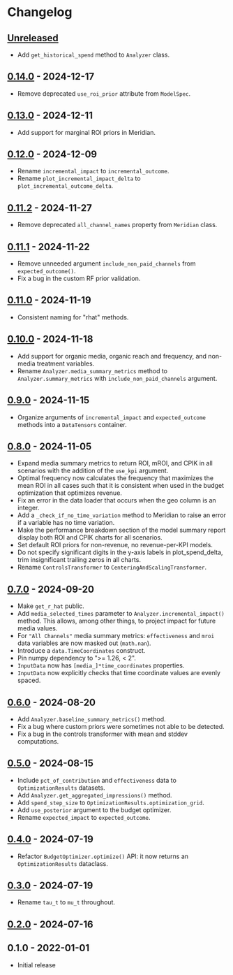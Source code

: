 # Changelog

<!--

Changelog follow the https://keepachangelog.com/ standard (at least the headers)

This allow to:

* auto-parsing release notes during the automated releases from github-action:
  https://github.com/marketplace/actions/pypi-github-auto-release
* Have clickable headers in the rendered markdown

To release a new version (e.g. from `1.0.0` -> `2.0.0`):

* Create a new `# [2.0.0] - YYYY-MM-DD` header and add the current
  `[Unreleased]` notes.
* At the end of the file:
  * Define the new link url:
  `[2.0.0]: https://github.com/google/meridian/compare/v1.0.0...v2.0.0`
* Update the `[Unreleased]` url: `v1.0.0...HEAD` -> `v2.0.0...HEAD`

-->

## [Unreleased]
* Add `get_historical_spend` method to `Analyzer` class.

## [0.14.0] - 2024-12-17
* Remove deprecated `use_roi_prior` attribute from `ModelSpec`.

## [0.13.0] - 2024-12-11
* Add support for marginal ROI priors in Meridian.

## [0.12.0] - 2024-12-09
* Rename `incremental_impact` to `incremental_outcome`.
* Rename `plot_incremental_impact_delta` to `plot_incremental_outcome_delta`.

## [0.11.2] - 2024-11-27
* Remove deprecated `all_channel_names` property from `Meridian` class.

## [0.11.1] - 2024-11-22
* Remove unneeded argument `include_non_paid_channels` from
  `expected_outcome()`.
* Fix a bug in the custom RF prior validation.

## [0.11.0] - 2024-11-19

* Consistent naming for "rhat" methods.

## [0.10.0] - 2024-11-18

* Add support for organic media, organic reach and frequency, and non-media
  treatment variables.
* Rename `Analyzer.media_summary_metrics` method to `Analyzer.summary_metrics`
  with `include_non_paid_channels` argument.

## [0.9.0] - 2024-11-15

* Organize arguments of `incremental_impact` and `expected_outcome` methods into
  a `DataTensors` container.

## [0.8.0] - 2024-11-05

* Expand media summary metrics to return ROI, mROI, and CPIK in all scenarios
  with the addition of the `use_kpi` argument.
* Optimal frequency now calculates the frequency that maximizes the mean ROI in
  all cases such that it is consistent when used in the budget optimization that
  optimizes revenue.
* Fix an error in the data loader that occurs when the geo column is an integer.
* Add a `_check_if_no_time_variation` method to Meridian to raise an error if a
  variable has no time variation.
* Make the performance breakdown section of the model summary report display
  both ROI and CPIK charts for all scenarios.
* Set default ROI priors for non-revenue, no revenue-per-KPI models.
* Do not specify significant digits in the y-axis labels in plot_spend_delta,
  trim insignificant trailing zeros in all charts.
* Rename `ControlsTransformer` to `CenteringAndScalingTransformer`.

## [0.7.0] - 2024-09-20

* Make `get_r_hat` public.
* Add `media_selected_times` parameter to `Analyzer.incremental_impact()`
  method.
  This allows, among other things, to project impact for future media values.
* For `"All Channels"` media summary metrics: `effectiveness` and `mroi` data
  variables are now masked out (`math.nan`).
* Introduce a `data.TimeCoordinates` construct.
* Pin numpy dependency to ">= 1.26, < 2".
* `InputData` now has `[media_]*time_coordinates` properties.
* `InputData` now explicitly checks that time coordinate values are evenly
  spaced.

## [0.6.0] - 2024-08-20

* Add `Analyzer.baseline_summary_metrics()` method.
* Fix a bug where custom priors were sometimes not able to be detected.
* Fix a bug in the controls transformer with mean and stddev computations.

## [0.5.0] - 2024-08-15

* Include `pct_of_contribution` and `effectiveness` data to
  `OptimizationResults` datasets.
* Add `Analyzer.get_aggregated_impressions()` method.
* Add `spend_step_size` to `OptimizationResults.optimization_grid`.
* Add `use_posterior` argument to the budget optimizer.
* Rename `expected_impact` to `expected_outcome`.

## [0.4.0] - 2024-07-19

* Refactor `BudgetOptimizer.optimize()` API: it now returns an
  `OptimizationResults` dataclass.

## [0.3.0] - 2024-07-19

* Rename `tau_t` to `mu_t` throughout.

## [0.2.0] - 2024-07-16

## 0.1.0 - 2022-01-01

* Initial release

[0.2.0]: https://github.com/google/meridian/releases/tag/v0.2.0
[0.3.0]: https://github.com/google/meridian/releases/tag/v0.3.0
[0.4.0]: https://github.com/google/meridian/releases/tag/v0.4.0
[0.5.0]: https://github.com/google/meridian/releases/tag/v0.5.0
[0.6.0]: https://github.com/google/meridian/releases/tag/v0.6.0
[0.7.0]: https://github.com/google/meridian/releases/tag/v0.7.0
[0.8.0]: https://github.com/google/meridian/releases/tag/v0.8.0
[0.9.0]: https://github.com/google/meridian/releases/tag/v0.9.0
[0.10.0]: https://github.com/google/meridian/releases/tag/v0.10.0
[0.11.0]: https://github.com/google/meridian/releases/tag/v0.11.0
[0.11.1]: https://github.com/google/meridian/releases/tag/v0.11.1
[0.11.2]: https://github.com/google/meridian/releases/tag/v0.11.2
[0.12.0]: https://github.com/google/meridian/releases/tag/v0.12.0
[0.13.0]: https://github.com/google/meridian/releases/tag/v0.13.0
[0.14.0]: https://github.com/google/meridian/releases/tag/v0.14.0
[Unreleased]: https://github.com/google/meridian/compare/v0.14.0...HEAD


